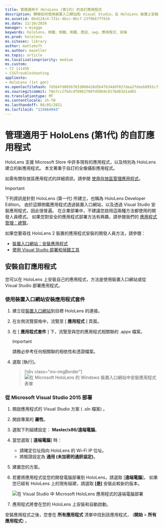 ```yaml
---
title: 管理適用于 HoloLens (第1代) 的自訂應用程式
description: 瞭解如何使用裝置入口網站和 Visual Studio，在 HoloLens 裝置上安裝、卸載及側載自訂的全像攝影應用程式。
ms.assetid: 6bd124c4-731c-4bcc-86c7-23f9b67ff616
ms.date: 12/10/2020
manager: v-miegge
keywords: hololens、側載、側載、側載、商店、uwp、應用程式、安裝
ms.prod: hololens
ms.sitesec: library
author: mattzmsft
ms.author: mazeller
ms.topic: article
ms.localizationpriority: medium
ms.custom:
- CI 111456
- CSSTroubleshooting
appliesto:
- HoloLens (1st gen)
ms.openlocfilehash: 7d564fd00567033060428d5b47b34ddf827dea2fdeeb8955c73bc22e4ba87164
ms.sourcegitcommit: f8e7cc2fbdcdf8962700fd50b9c017bd83d1ad65
ms.translationtype: MT
ms.contentlocale: zh-TW
ms.lasthandoff: 08/05/2021
ms.locfileid: "115664943"
---
```

# <a name="manage-custom-apps-for-hololens-1st-gen"></a>管理適用于 HoloLens (第1代) 的自訂應用程式

HoloLens 支援 Microsoft Store 中許多現有的應用程式，以及特別為 HoloLens 建立的新應用程式。 本文著重于自訂的全像攝影應用程式。  

如需有關存放區應用程式的詳細資訊，請參閱 [使用存放區管理應用程式](holographic-store-apps.md)。

> [!IMPORTANT]
> 下列資訊是針對 HoloLens (第一代) 所建立，也稱為 HoloLens Developer Edition。 由於這類側載應用程式透過裝置入口網站，以及透過 Visual Studio 安裝應用程式，因此很普遍。 在企業部署中，不建議您啟用這兩種方法都使用的開發人員模式。 如果您對安全的應用程式部署方法有興趣，請參閱我們的 [應用程式管理：總覽](app-deploy-overview.md)。
>
> 如果您要尋找 HoloLens 2 裝置的應用程式安裝的開發人員方法，請參閱：
>
> - [裝置入口網站：安裝應用程式](/windows/mixed-reality/develop/platform-capabilities-and-apis/using-the-windows-device-portal#installing-an-app)
> - [使用 Visual Studio 部署和偵錯工具](/windows/mixed-reality/develop/platform-capabilities-and-apis/using-visual-studio)

## <a name="install-custom-apps"></a>安裝自訂應用程式

您可以在 HoloLens 上安裝自己的應用程式，方法是使用裝置入口網站或從 Visual Studio 部署應用程式。

### <a name="installing-an-application-package-with-the-device-portal"></a>使用裝置入口網站安裝應用程式套件

1. 建立從[裝置入口網站](/windows/mixed-reality/using-the-windows-device-portal)到目標 HoloLens 的連接。

1. 在左側流覽窗格中，流覽至 [ **應用程式** ] 頁面。

1. 在 [ **應用程式套件** ] 下，流覽至與您的應用程式相關聯的 .appx 檔案。

   > [!IMPORTANT]
   > 請務必參考任何相關聯的相依性和憑證檔案。

1. 選取 [執行]。

   > [!div class="mx-imgBorder"]
   > ![在 Microsoft HoloLens 的 Windows 裝置入口網站中安裝應用程式表單](images/deviceportal-appmanager.jpg)

### <a name="deploying-from-microsoft-visual-studio-2015"></a>從 Microsoft Visual Studio 2015 部署

1. 開啟應用程式的 Visual Studio 方案 ( .sln 檔案) 。

1. 開啟專案的 **屬性**。

1. 選取下列組建設定： **Master/x86/遠端電腦**。

1. 當您選取 [ **遠端電腦**] 時：
   - 請確定位址指向 HoloLens 的 Wi-Fi IP 位址。
   - 將驗證設定為 **通用 (未加密的通訊協定)**。
   
1. 建置您的方案。

1. 若要將應用程式從您的開發電腦部署到 HoloLens，請選取 [**遠端電腦**]。 如果您已經有 HoloLens 上的現有組建，請選取 **[是]** 安裝此較新的版本。  

   ![在 Visual Studio 中 Microsoft HoloLens 應用程式的遠端電腦部署](images/vs2015-remotedeployment.jpg)  
   
1. 應用程式將會在您的 HoloLens 上安裝和自動啟動。

安裝應用程式之後，您會在 **所有應用程式** 清單中找到該應用程式， (**開始**  >  **所有應用程式**) 。
